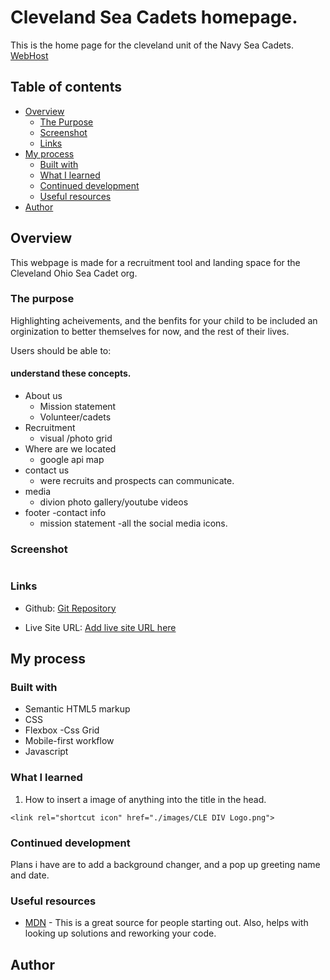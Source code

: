 # Cleveland Sea Cadets homepage.

This is the home page for the cleveland unit of the Navy Sea Cadets. [WebHost](https://godaddy.com)

## Table of contents

- [Overview](#overview)
  - [The Purpose](#the-challenge)
  - [Screenshot](#screenshot)
  - [Links](#links)
- [My process](#my-process)
  - [Built with](#built-with)
  - [What I learned](#what-i-learned)
  - [Continued development](#continued-development)
  - [Useful resources](#useful-resources)
- [Author](#author)

## Overview

This webpage is made for a recruitment tool and landing space for the Cleveland Ohio Sea Cadet org.

### The purpose

Highlighting acheivements, and the benfits for your child to be included an orginization to better themselves for now, and the rest of their lives.

Users should be able to:

#### understand these concepts.

- About us
  - Mission statement
  - Volunteer/cadets
- Recruitment
  - visual /photo grid
- Where are we located
  - google api map
- contact us
  - were recruits and prospects can communicate.
- media
  - divion photo gallery/youtube videos
- footer
  -contact info
  - mission statement
    -all the social media icons.

### Screenshot

![]()

### Links

- Github: [Git Repository](https://github.com/marjeanm/sea-cadets)

- Live Site URL: [Add live site URL here](https://nscccleveland.org/)

## My process

### Built with

- Semantic HTML5 markup
- CSS
- Flexbox
  -Css Grid
- Mobile-first workflow
- Javascript

### What I learned

1. How to insert a image of anything into the title in the head.

```
<link rel="shortcut icon" href="./images/CLE DIV Logo.png">
```

### Continued development

Plans i have are to add a background changer, and a pop up greeting name and date.

### Useful resources

- [MDN](https://developer.mozilla.org/en-US/) - This is a great source for people starting out. Also, helps with looking up solutions and reworking your code.

## Author
